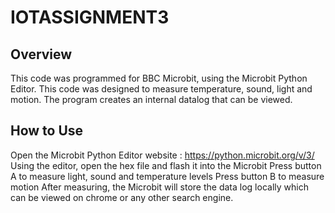 # IOTASSIGNMENT3
## Overview
This code was programmed for BBC Microbit, using the Microbit Python Editor.
This code was designed to measure temperature, sound, light and motion. The program creates an internal datalog that can be viewed.
## How to Use
Open the Microbit Python Editor website : https://python.microbit.org/v/3/
Using the editor, open the hex file and flash it into the Microbit
Press button A to measure light, sound and temperature levels 
Press button B to measure motion
After measuring, the Microbit will store the data log locally which can be viewed on chrome or any other search engine.
